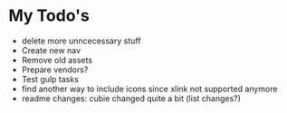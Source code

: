 # My Todo's

* delete more unncecessary stuff
* Create new nav
* Remove old assets
* Prepare vendors?
* Test gulp tasks
* find another way to include icons since xlink not supported anymore
* readme changes: cubie changed quite a bit (list changes?)
